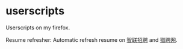 # userscripts
Userscripts on my firefox.

Resume refresher:
    Automatic refresh resume on <a href="www.zhaopin.com">智联招聘</a> and <a href="www.liepin.com">猎聘网</a>.
